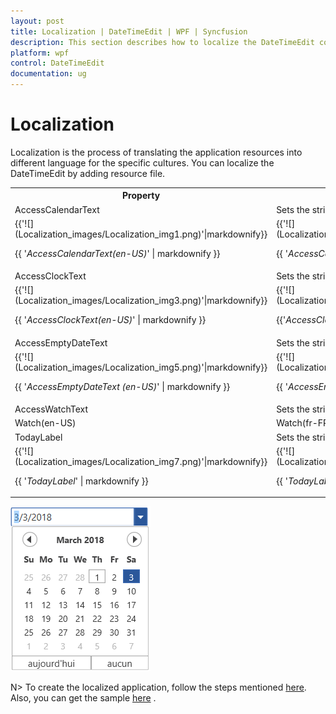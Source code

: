 ```yaml
---
layout: post
title: Localization | DateTimeEdit | WPF | Syncfusion
description: This section describes how to localize the DateTimeEdit control.
platform: wpf
control: DateTimeEdit
documentation: ug
---
```


# Localization

Localization is the process of translating the application resources into different language for the specific cultures. You can localize the DateTimeEdit by adding resource file. 

<table>
<tr>
<th>
Property</th><th>
Description</th></tr>
<tr>
<td>
AccessCalendarText</td><td>
Sets the string for the Calendar Text in DateTimeEdit.</td></tr>
<tr>
<td colspan = "1">
{{'![](Localization_images/Localization_img1.png)'|markdownify}}

{{ '_AccessCalendarText(en-US)_' | markdownify }}
</td>
<td>
{{'![](Localization_images/Localization_img2.png)'|markdownify}}

{{ '_AccessCalendarText(fr-FR)_' | markdownify }}</td></tr>
<tr>
<td>
AccessClockText</td><td>
Sets the string for the Clock Text in DateTimeEdit</td></tr>
<tr>
<td colspan = "1">
{{'![](Localization_images/Localization_img3.png)'|markdownify}}

{{ '_AccessClockText(en-US)_' | markdownify }}
</td>
<td>
{{'![](Localization_images/Localization_img4.png)'|markdownify}}

{{'_AccessClockText(fr-FR)_' | markdownify }}</td></tr>
<tr>
<td>
AccessEmptyDateText</td><td>
Sets the string for the Empty Date Text in DateTimeEdit.</td></tr>
<tr>
<td colspan = "1">
{{'![](Localization_images/Localization_img5.png)'|markdownify}}

{{ '_AccessEmptyDateText (en-US)_' | markdownify }}
</td>
<td>
{{'![](Localization_images/Localization_img6.png)'|markdownify}}

{{ '_AccessEmptyDateText(fr-FR)_' | markdownify }}</td></tr>
<tr>
<td>
AccessWatchText</td><td>
Sets the string for the Watch Text in DateTimeEdit.</td></tr>
<tr>
<td colspan = "1">
Watch(en-US)</td><td> Watch(fr-FR)</td></tr>
<tr>
<td>
TodayLabel</td><td>
Sets the string for the Today Label in DateTimeEdit.</td></tr>
<tr>
<td colspan = "1">
{{'![](Localization_images/Localization_img7.png)'|markdownify}}

{{ '_TodayLabel_' | markdownify }}
</td>
<td>
{{'![](Localization_images/Localization_img8.png)'|markdownify}}

{{ '_TodayLabel_' | markdownify }}</td></tr>
</table>

![DateTimeEdit control localization](Localization_images/Localization_img9.png)

N> To create the localized application, follow the steps mentioned [here](https://help.syncfusion.com/wpf/introduction/common-supports#localization). 
Also, you can get the sample [here](http://www.syncfusion.com/downloads/support/directtrac/general/ze/WPF_DateTimeEditLocalization1161670264) . 
